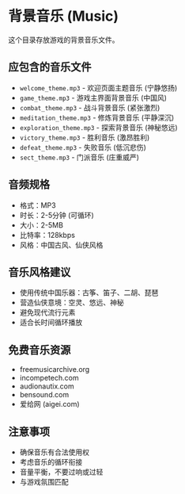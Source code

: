 # 背景音乐 (Music)

这个目录存放游戏的背景音乐文件。

## 应包含的音乐文件

- `welcome_theme.mp3` - 欢迎页面主题音乐 (宁静悠扬)
- `game_theme.mp3` - 游戏主界面背景音乐 (中国风)
- `combat_theme.mp3` - 战斗背景音乐 (紧张激烈)
- `meditation_theme.mp3` - 修炼背景音乐 (平静深沉)
- `exploration_theme.mp3` - 探索背景音乐 (神秘悠远)
- `victory_theme.mp3` - 胜利音乐 (激昂胜利)
- `defeat_theme.mp3` - 失败音乐 (低沉悲伤)
- `sect_theme.mp3` - 门派音乐 (庄重威严)

## 音频规格

- 格式：MP3
- 时长：2-5分钟 (可循环)
- 大小：2-5MB
- 比特率：128kbps
- 风格：中国古风、仙侠风格

## 音乐风格建议

- 使用传统中国乐器：古筝、笛子、二胡、琵琶
- 营造仙侠意境：空灵、悠远、神秘
- 避免现代流行元素
- 适合长时间循环播放

## 免费音乐资源

- freemusicarchive.org
- incompetech.com
- audionautix.com
- bensound.com
- 爱给网 (aigei.com)

## 注意事项

- 确保音乐有合法使用权
- 考虑音乐的循环衔接
- 音量平衡，不要过响或过轻
- 与游戏氛围匹配

